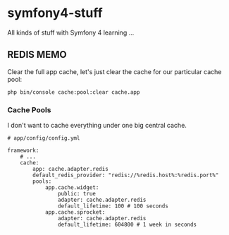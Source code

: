 # symfony4-stuff
All kinds of stuff with Symfony 4 learning ...


## REDIS MEMO

Clear the full app cache, let's just clear the cache for our particular cache pool:

```
php bin/console cache:pool:clear cache.app
```

### Cache Pools

I don't want to cache everything under one big central cache.

```
# app/config/config.yml

framework:
    # ...
    cache:
        app: cache.adapter.redis
        default_redis_provider: "redis://%redis.host%:%redis.port%"
        pools:
            app.cache.widget:
                public: true
                adapter: cache.adapter.redis
                default_lifetime: 100 # 100 seconds
            app.cache.sprocket:
                adapter: cache.adapter.redis
                default_lifetime: 604800 # 1 week in seconds
```